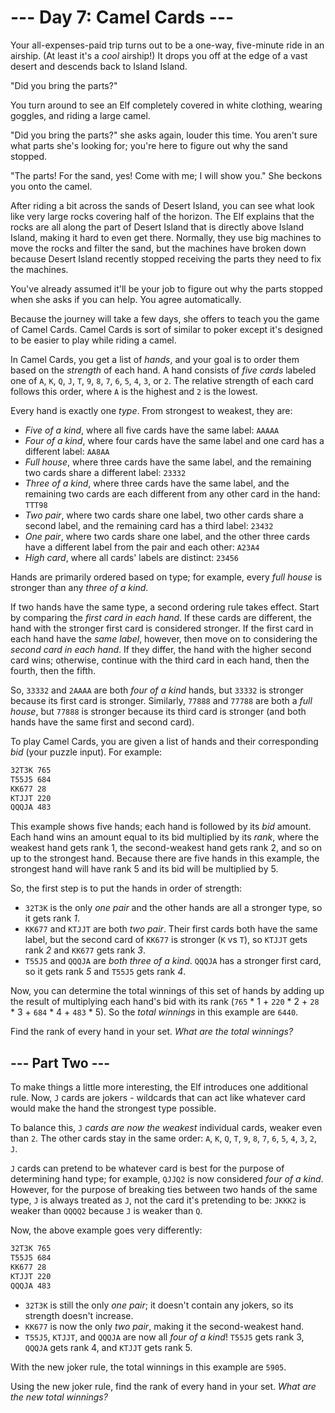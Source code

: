 # --- Day 7: Camel Cards ---

Your all-expenses-paid trip turns out to be a one-way, five-minute ride in an airship. (At least it's a *cool* airship!) It drops you off at the edge of a vast desert and descends back to Island Island.

"Did you bring the parts?"

You turn around to see an Elf completely covered in white clothing, wearing goggles, and riding a large camel.

"Did you bring the parts?" she asks again, louder this time. You aren't sure what parts she's looking for; you're here to figure out why the sand stopped.

"The parts! For the sand, yes! Come with me; I will show you." She beckons you onto the camel.

After riding a bit across the sands of Desert Island, you can see what look like very large rocks covering half of the horizon. The Elf explains that the rocks are all along the part of Desert Island that is directly above Island Island, making it hard to even get there. Normally, they use big machines to move the rocks and filter the sand, but the machines have broken down because Desert Island recently stopped receiving the parts they need to fix the machines.

You've already assumed it'll be your job to figure out why the parts stopped when she asks if you can help. You agree automatically.

Because the journey will take a few days, she offers to teach you the game of Camel Cards. Camel Cards is sort of similar to poker except it's designed to be easier to play while riding a camel.

In Camel Cards, you get a list of *hands*, and your goal is to order them based on the *strength* of each hand. A hand consists of *five cards* labeled one of `A`, `K`, `Q`, `J`, `T`, `9`, `8`, `7`, `6`, `5`, `4`, `3`, or `2`. The relative strength of each card follows this order, where `A` is the highest and `2` is the lowest.

Every hand is exactly one *type*. From strongest to weakest, they are:

- *Five of a kind*, where all five cards have the same label: `AAAAA`
- *Four of a kind*, where four cards have the same label and one card has a different label: `AA8AA`
- *Full house*, where three cards have the same label, and the remaining two cards share a different label: `23332`
- *Three of a kind*, where three cards have the same label, and the remaining two cards are each different from any other card in the hand: `TTT98`
- *Two pair*, where two cards share one label, two other cards share a second label, and the remaining card has a third label: `23432`
- *One pair*, where two cards share one label, and the other three cards have a different label from the pair and each other: `A23A4`
- *High card*, where all cards' labels are distinct: `23456`

Hands are primarily ordered based on type; for example, every *full house* is stronger than any *three of a kind*.

If two hands have the same type, a second ordering rule takes effect. Start by comparing the *first card in each hand*. If these cards are different, the hand with the stronger first card is considered stronger. If the first card in each hand have the *same label*, however, then move on to considering the *second card in each hand*. If they differ, the hand with the higher second card wins; otherwise, continue with the third card in each hand, then the fourth, then the fifth.

So, `33332` and `2AAAA` are both *four of a kind* hands, but `33332` is stronger because its first card is stronger. Similarly, `77888` and `77788` are both a *full house*, but `77888` is stronger because its third card is stronger (and both hands have the same first and second card).

To play Camel Cards, you are given a list of hands and their corresponding *bid* (your puzzle input). For example:

```txt
32T3K 765
T55J5 684
KK677 28
KTJJT 220
QQQJA 483
```

This example shows five hands; each hand is followed by its *bid* amount. Each hand wins an amount equal to its bid multiplied by its *rank*, where the weakest hand gets rank 1, the second-weakest hand gets rank 2, and so on up to the strongest hand. Because there are five hands in this example, the strongest hand will have rank 5 and its bid will be multiplied by 5.

So, the first step is to put the hands in order of strength:

- `32T3K` is the only *one pair* and the other hands are all a stronger type, so it gets rank *1*.
- `KK677` and `KTJJT` are both *two pair*. Their first cards both have the same label, but the second card of `KK677` is stronger (`K` vs `T`), so `KTJJT` gets rank *2* and `KK677` gets rank *3*.
- `T55J5` and `QQQJA` are *both three of a kind*. `QQQJA` has a stronger first card, so it gets rank *5* and `T55J5` gets rank *4*.

Now, you can determine the total winnings of this set of hands by adding up the result of multiplying each hand's bid with its rank (`765` * 1 + `220` * 2 + `28` * 3 + `684` * 4 + `483` * 5). So the *total winnings* in this example are `6440`.

Find the rank of every hand in your set. *What are the total winnings?*

## --- Part Two ---

To make things a little more interesting, the Elf introduces one additional rule. Now, `J` cards are jokers - wildcards that can act like whatever card would make the hand the strongest type possible.

To balance this, `J` *cards are now the weakest* individual cards, weaker even than `2`. The other cards stay in the same order: `A`, `K`, `Q`, `T`, `9`, `8`, `7`, `6`, `5`, `4`, `3`, `2`, `J`.

`J` cards can pretend to be whatever card is best for the purpose of determining hand type; for example, `QJJQ2` is now considered *four of a kind*. However, for the purpose of breaking ties between two hands of the same type, `J` is always treated as `J`, not the card it's pretending to be: `JKKK2` is weaker than `QQQQ2` because `J` is weaker than `Q`.

Now, the above example goes very differently:

```txt
32T3K 765
T55J5 684
KK677 28
KTJJT 220
QQQJA 483
```

- `32T3K` is still the only *one pair*; it doesn't contain any jokers, so its strength doesn't increase.
- `KK677` is now the only *two pair*, making it the second-weakest hand.
- `T55J5`, `KTJJT`, and `QQQJA` are now all *four of a kind*! `T55J5` gets rank 3, `QQQJA` gets rank 4, and `KTJJT` gets rank 5.

With the new joker rule, the total winnings in this example are `5905`.

Using the new joker rule, find the rank of every hand in your set. *What are the new total winnings?*

